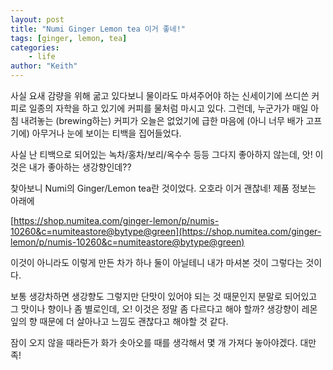 ```yaml
---
layout: post
title: "Numi Ginger Lemon tea 이거 좋네!"
tags: [ginger, lemon, tea]
categories:
    - life
author: "Keith"
---
```


사실 요새 감량을 위해 굶고 있다보니 물이라도 마셔주어야 하는 신세이기에 쓰디쓴 커피로 일종의 자학을 하고 있기에 커피를 물처럼 마시고 있다. 그런데, 누군가가 매일 아침 내려놓는 (brewing하는) 커피가 오늘은 없었기에 급한 마음에 (아니 너무 배가 고프기에) 아무거나 눈에 보이는 티백을 집어들었다. 

사실 난 티백으로 되어있는 녹차/홍차/보리/옥수수 등등 그다지 좋아하지 않는데, 앗! 이것은 내가 좋아하는 생강향인데??

찾아보니 Numi의 Ginger/Lemon tea란 것이었다. 오호라 이거 괜찮네! 제품 정보는 아래에

[https://shop.numitea.com/ginger-lemon/p/numis-10260&c=numiteastore@bytype@green](https://shop.numitea.com/ginger-lemon/p/numis-10260&c=numiteastore@bytype@green)

이것이 아니라도 이렇게 만든 차가 하나 둘이 아닐테니 내가 마셔본 것이 그렇다는 것이다. 

보통 생강차하면 생강향도 그렇지만 단맛이 있어야 되는 것 때문인지 분말로 되어있고 그 맛이나 향이나 좀 별로인데, 오! 이것은 정말 좀 다르다고 해야 할까? 생강향이 레몬잎의 향 때문에 더 살아나고 느낌도 괜찮다고 해야할 것 같다. 

잠이 오지 않을 때라든가 화가 솟아오를 때를 생각해서 몇 개 가져다 놓아야겠다. 대만족!